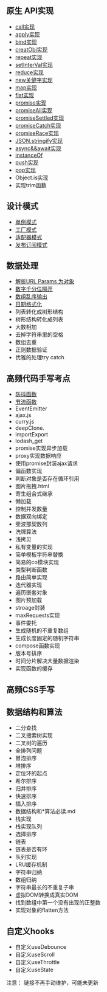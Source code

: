 ## 原生 API实现
* [call实现](https://github.com/xiaoape/code-practice/blob/main/%E5%8E%9F%E7%94%9FAPI%E5%AE%9E%E7%8E%B0/call.js)
* [apply实现](https://github.com/xiaoape/code-practice/blob/main/%E5%8E%9F%E7%94%9FAPI%E5%AE%9E%E7%8E%B0/apply.js)
* [bind实现](https://github.com/xiaoape/code-practice/blob/main/%E5%8E%9F%E7%94%9FAPI%E5%AE%9E%E7%8E%B0/bind.js)
* [creatObj实现](https://github.com/xiaoape/code-practice/blob/main/%E5%8E%9F%E7%94%9FAPI%E5%AE%9E%E7%8E%B0/createObj.js)
* [repeat实现](https://github.com/xiaoape/code-practice/blob/main/%E5%8E%9F%E7%94%9FAPI%E5%AE%9E%E7%8E%B0/%E5%AD%97%E7%AC%A6%E4%B8%B2%E7%9A%84repeat.js)
* [setInterVal实现](https://github.com/xiaoape/code-practice/blob/main/setTimeout%E5%AE%9E%E7%8E%B0setInterval.js)
* [reduce实现](https://github.com/xiaoape/code-practice/blob/main/reduce.js)
* [new关健字实现](https://github.com/xiaoape/code-practice/blob/main/new.js)
* [map实现](https://github.com/xiaoape/code-practice/blob/main/map.js)
* [flat实现](https://github.com/xiaoape/code-practice/blob/main/flat.js)
* [promise实现](https://github.com/xiaoape/code-practice/blob/main/promise.js)
* [promiseAll实现](https://github.com/xiaoape/code-practice/blob/main/promiseAll.js)
* [promiseSettled实现](https://github.com/xiaoape/code-practice/blob/main/promiseAllSettled.js)
* [promiseCatch实现](https://github.com/xiaoape/code-practice/blob/main/promiseCatch.js)
* [promiseRace实现](https://github.com/xiaoape/code-practice/blob/main/promiseRace.js)
* [JSON.stringify实现](https://github.com/xiaoape/code-practice/blob/main/JsonStrinigfy.js)
* [async&&await实现]()
* [instanceOf]()
* [push实现]()
* [pop实现]()
* Object.is实现
* 实现trim函数
  

## 设计模式
* [单例模式](https://github.com/xiaoape/code-practice/blob/main/%E5%8D%95%E4%BE%8B%E6%A8%A1%E5%BC%8F.js)
* [工厂模式](https://github.com/xiaoape/code-practice/blob/main/%E5%B7%A5%E5%8E%82%E6%A8%A1%E5%BC%8F.js)
* [适配器模式](https://github.com/xiaoape/code-practice/blob/main/%E9%80%82%E9%85%8D%E5%99%A8%E6%A8%A1%E5%BC%8F.js)
* [发布订阅模式]()

## 数据处理
* [解析URL Params 为对象]()
* [数字千分位隔开]()
* [数组乱序输出]()
* [日期格式化]()
* 列表转化成树形结构
* 树形结构转化成列表
* 大数相加
* 去掉字符串里的空格
* 数组去重
* 正则数据验证
* 优雅的处理try catch
## 高频代码手写考点
* [防抖函数](https://github.com/xiaoape/code-practice/blob/main/debounce.js)
* [节流函数](https://github.com/xiaoape/code-practice/blob/main/throttle.js)
* EventEmitter
* ajax.js
* curry.js
* deepClone.
* importExport
* lodash_get
* promise实现异步加载
* proxy实现数据响应
* 使用promise封装ajax请求
* 偏函数实现
* 判断对象是否存在循环引用
* 图片拖拽.html
* 寄生组合式继承
* 懒加载
* 控制并发数量
* 数据双向绑定
* 斐波那契数列
* 洗牌算法
* 浅拷贝
* 私有变量的实现
* 简单模板字符串替换
* 简易的co模块实现
* 类型判断函数
* 路由简单实现
* 迭代器实现
* 遍历嵌套对象
* 图片预加载
* stroage封装
* maxRequests实现
* 事件委托
* 生成随机的不重复数组
* 生成长度固定的随机字符串
* compose函数实现
* 版本号排序
* 时间分片解决大量数据渲染
* 实现函数的缓存
  
## 高频CSS手写

## 数据结构和算法
* 二分查找
* 二叉搜索树实现
* 二叉树的遍历
* 全排列问题
* 冒泡排序
* 堆排序
* 定位环的起点
* 希尔排序
* 归并排序
* 快速排序
* 插入排序
* 数据结构和*算法必读.md
* 栈实现
* 栈实现队列
* 选择排序
* 链表
* 链表是否有环
* 队列实现
* LRU缓存机制
* 字符串归纳
* 数组归纳
* 字符串最长的不重复子串
* 虚拟DOM转换成真实DOM
* 找到数组中第一个没有出现的正整数
* 实现对象的flatten方法


## 自定义hooks
* 自定义useDebounce
* 自定义useScroll
* 自定义useThrottle
* 自定义useState

注意： 链接不再手动维护，可能未更新

